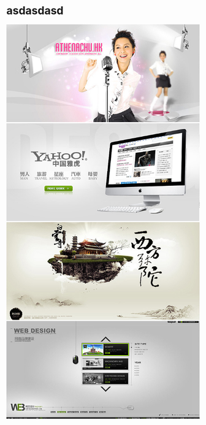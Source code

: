 # asdasdasd
![image](https://github.com/liuziyu950514/xianshi/raw/master/1.jpg)
![image](https://github.com/liuziyu950514/xianshi/raw/master/2.jpg)
![image](https://github.com/liuziyu950514/xianshi/raw/master/3.jpg)
![image](https://github.com/liuziyu950514/xianshi/raw/master/4.jpg)
